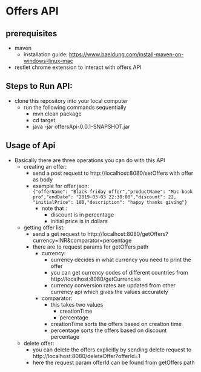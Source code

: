 # Offers API

## prerequisites
- maven 
   - installation guide: https://www.baeldung.com/install-maven-on-windows-linux-mac
- restlet chrome extension to interact with offers API
## Steps to Run API:
- clone this repository into your local computer
	- run the following commands sequentially
		- mvn clean package
		- cd target
		- java -jar offersApi-0.0.1-SNAPSHOT.jar
## Usage of Api
- Basically there are three operations you can do with this API
	- creating an offer:
		- send a post request to http://localhost:8080/setOffers with offer as body
		- example for offer json:  
				```
				{"offerName": "Black friday offer","productName": "Mac book pro","endDate": "2019-03-03 22:30:00","discount": 22,
"initialPrice": 100,"description": "happy thanks giving"}
				```  
			- note that :
				- discount is in percentage
				- initial price is in dollars
	- getting offer list:
		- send a get request to http://localhost:8080/getOffers?currency=INR&comparator=percentage
		- there are to request params for getOffers path
			- currency:
				- currency decides in what currency you need to print the offer
				- you can get currency codes of different countries from http://localhost:8080/getCurrencies
				- currency conversion rates are updated from other currency api which gives the values accurately
			- comparator:
				- this takes two values 
					- creationTime
					- percentage
				- creationTime sorts the offers based on creation time
				- percentage sorts the offers based on discount percentage
	- delete offer:  
		- you can delete the offers explicitly by sending delete request to http://localhost:8080/deleteOffer?offerId=1
		- here the request param offerId can be found from getOffers path
			
